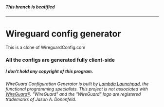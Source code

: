 ##### This branch is beatified
---
# Wireguard config generator
This is a clone of WireguardConfig.com

### All the configs are generated fully client-side 


##### *I don't hold any copyright of this program.*
###### WireGuard Configuration Generator is built by [Lambda Launchpad](https://www.lambdalaunchpad.com/), the functional programming specialists. This project is not associated with [WireGuard®](https://www.wireguard.com/). "WireGuard" and the "WireGuard" logo are registered trademarks of Jason A. Donenfeld.